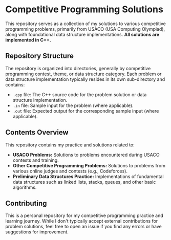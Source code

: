 # Competitive Programming Solutions

This repository serves as a collection of my solutions to various competitive programming problems, primarily from USACO (USA Computing Olympiad), along with foundational data structure implementations. **All solutions are implemented in C++.**

## Repository Structure

The repository is organized into directories, generally by competitive programming contest, theme, or data structure category. Each problem or data structure implementation typically resides in its own sub-directory and contains:

* `.cpp` file: The C++ source code for the problem solution or data structure implementation.
* `.in` file: Sample input for the problem (where applicable).
* `.out` file: Expected output for the corresponding sample input (where applicable).

## Contents Overview

This repository contains my practice and solutions related to:

* **USACO Problems:** Solutions to problems encountered during USACO contests and training.
* **Other Competitive Programming Problems:** Solutions to problems from various online judges and contests (e.g., Codeforces).
* **Preliminary Data Structures Practice:** Implementations of fundamental data structures such as linked lists, stacks, queues, and other basic algorithms.

## Contributing

This is a personal repository for my competitive programming practice and learning journey. While I don't typically accept external contributions for problem solutions, feel free to open an issue if you find any errors or have suggestions for improvement.
